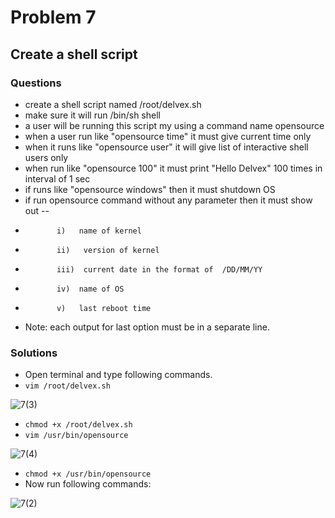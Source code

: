 # Problem 7
## Create a shell script 
### Questions
- create a shell script named /root/delvex.sh 
- make sure it will run /bin/sh shell 
- a user will be running this script my using a command name opensource
- when a user  run like  "opensource  time" it must give current time only
- when it runs like "opensource user"  it will give list of interactive shell users only
- when run like "opensource 100"  it must print "Hello Delvex" 100 times in interval of 1 sec
- if runs like  "opensource windows"  then it must shutdown OS
- if run opensource command without any parameter  then it must show out --
-            i)   name of kernel 
-            ii)   version of kernel 
-            iii)  current date in the format of  /DD/MM/YY
-            iv)  name of OS 
-            v)   last reboot time 
 
-  Note:    each output for last option must be in a separate line.
### Solutions
- Open terminal and type following commands.
- `vim /root/delvex.sh`

![7(3)](https://user-images.githubusercontent.com/63852645/86645234-da657480-bffb-11ea-94d9-ec8d9169b05f.PNG)

- `chmod +x /root/delvex.sh`
- `vim /usr/bin/opensource`

![7(4)](https://user-images.githubusercontent.com/63852645/86646181-ab033780-bffc-11ea-871e-06288fb026fc.PNG)

- `chmod +x /usr/bin/opensource`
- Now run following commands:

![7(2)](https://user-images.githubusercontent.com/63852645/86644949-9a05f680-bffb-11ea-811c-94867d803ac0.PNG)
